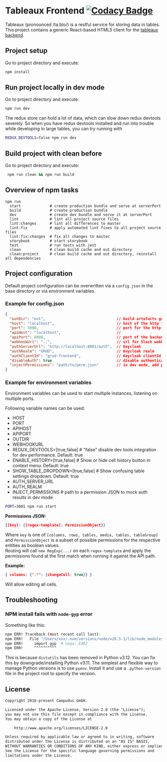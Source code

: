 # Tableaux Frontend [![Codacy Badge](https://api.codacy.com/project/badge/Grade/f0d9aa2ca53f415f91d355ed713ae405)](https://www.codacy.com/app/Campudus/tableaux-frontend?utm_source=github.com&amp;utm_medium=referral&amp;utm_content=campudus/tableaux-frontend&amp;utm_campaign=Badge_Grade)

Tableaux (pronounced /ta.blo/) is a restful service for storing data in tables. This project contains a generic React-based HTML5 client for the [tableaux backend](https://github.com/campudus/tableaux).

## Project setup

Go to project directory and execute:

```sh
npm install
```

## Run project locally in dev mode

Go to project directory and execute:

```sh
npm run dev
```

The redux store can hold a lot of data, which can slow down redux devtools severely. So when you have redux devtools installed and run into trouble while developing in large tables, you can try running
with

```sh
REDUX_DEVTOOLS=false npm run dev
```

## Build project with clean before

Go to project directory and execute:

```sh
 npm run clean && npm run build
```

## Overview of npm tasks

``` shell
npm run
  start             # create production bundle and serve at serverPort
  build             # create production bundle
  dev               # create dev bundle and serve it at serverPort
  lint              # lint all project source files
  lint:changes      # lint all differences to master
  lint:fix          # apply automated lint fixes to all project source files
  lint:fix:changes  # fix all changes to master
  storybook         # start storybook
  test              # run tests with jest
  clean             # clean build cache and out directory
  clean:project     # clean build cache and out directory, reinstall all dependencies
```

## Project configuration

Default project configuration can be overwritten via a `config.json` in the base directory or via environment variables.

### Example for config.json

```json
{
  "outDir": "out",                                // build artefacts go here
  "host": "localhost",                            // host of the http frontend
  "port": 3000,                                   // port for the http frontend
  "apiHost": "localhost",                         //
  "apiPort": 8080,                                // port of the backend service
  "webhookUrl": "..",                             // url for Slack webhook to receive user feedback
  "authServerUrl": "http://localhost:8081/auth",  // Keycloak
  "authRealm": "GRUD",                            // Keycloak realm
  "authClientId": "grud-frontend",                // Keycloak clientId
  "disableAuth": true                             // disable authentication for frontends behind old proxy (default: false),
  "injectPermissions": "path/to/perm.json"        // in dev mode, add permissions as if given by authentication and user role
}
```

### Example for environment variables

Environment variables can be used to start multiple instances, listening on multiple ports.

Following variable names can be used:

- HOST
- PORT
- APIHOST
- APIPORT
- OUTDIR
- WEBHOOKURL
- REDUX_DEVTOOLS=[true,false] # "false" disable dev tools integration for dev performance. Default: true
- ENABLE_HISTORY=[true,false] # Show or hide cell history button in context menu. Default: true
- SHOW_TABLE_DROPDOWN=[true,false] # Show confusing table settings dropdown. Default: true
- AUTH_SERVER_URL
- AUTH_REALM
- INJECT_PERMISSIONS # path to a permission JSON to mock auth results in dev mode

```sh
PORT=3001 npm run start
```

**Permissions JSON:**

``` json
{[key]: {[regex-template]: PermissionObject}}
```

Where `key` is one of `[columns, rows, tables, media, tables, tableGroup]` and `PermissionObject` is a subset of possible permissions for the respective entities as boolean values.  
Routing will call `new RegExp(...)` on each `regex-template` and apply the
permissions found at the first match when running it against the API path.

**Example:**

``` json
{ columns: {".*": {changeCell: true}} }
```

Will allow editing all cells.

## Troubleshooting

### NPM install fails with `node-gyp` error

Something like this:

```sh
npm ERR! Traceback (most recent call last):
npm ERR!   File "/Users/xxx/.nvm/versions/node/v20.5.1/lib/node_modules/npm/node_modules/node-gyp/gyp/gyp_main.py", line 42, in <module>
npm ERR!     import gyp  # noqa: E402
npm ERR!     ^^^^^^^^^^
```

This is because `distutils` has been removed in Python v3.12. You can fix this by downgrade/installing Python v3.11.
The simplest and flexible way to manage Python versions is to use `pyenv`. Install it and use a `.python-version` file in the project root to specify the version.

## License

```txt
Copyright 2016-present Campudus GmbH.

Licensed under the Apache License, Version 2.0 (the "License");
you may not use this file except in compliance with the License.
You may obtain a copy of the License at

    http://www.apache.org/licenses/LICENSE-2.0

Unless required by applicable law or agreed to in writing, software
distributed under the License is distributed on an "AS IS" BASIS,
WITHOUT WARRANTIES OR CONDITIONS OF ANY KIND, either express or implied.
See the License for the specific language governing permissions and
limitations under the License.
```
